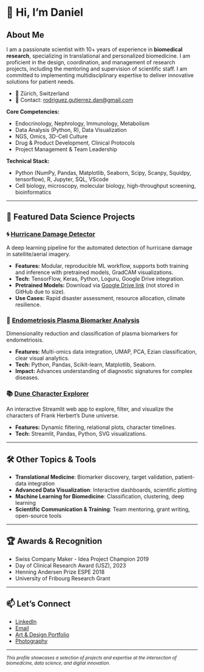 # 👋 Hi, I’m Daniel

## About Me

I am a passionate scientist with 10+ years of experience in **biomedical research**, specializing in translational and personalized biomedicine. I am proficient in the design, coordination, and management of research projects, including the mentoring and supervision of scientific staff. I am committed to implementing multidisciplinary expertise to deliver innovative solutions for patient needs.

- 📍 Zürich, Switzerland
- 📧 Contact: rodriguez.gutierrez.dan@gmail.com

**Core Competencies:**
- Endocrinology, Nephrology, Immunology, Metabolism  
- Data Analysis (Python, R), Data Visualization  
- NGS, Omics, 3D-Cell Culture  
- Drug & Product Development, Clinical Protocols  
- Project Management & Team Leadership

**Technical Stack:**
- Python (NumPy, Pandas, Matplotlib, Seaborn, Scipy, Scanpy, Squidpy, tensorflow), R, Jupyter, SQL, VScode
- Cell biology, microscopy, molecular biology, high-throughput screening, bioinformatics

---

## 🚀 Featured Data Science Projects

### 🌀 [Hurricane Damage Detector](https://github.com/Rodridan/Hurricane_damage-detector)
A deep learning pipeline for the automated detection of hurricane damage in satellite/aerial imagery.  
- **Features:** Modular, reproducible ML workflow, supports both training and inference with pretrained models, GradCAM visualizations.
- **Tech:** TensorFlow, Keras, Python, Loguru, Google Drive integration.
- **Pretrained Models:** Download via [Google Drive link](https://drive.google.com/drive/folders/1ufAXL1uJoydDQ85pfs6wNTj3SRVkFO8Y?usp=sharing) (not stored in GitHub due to size).
- **Use Cases:** Rapid disaster assessment, resource allocation, climate resilience.

### 🔬 [Endometriosis Plasma Biomarker Analysis](https://github.com/Rodridan/Endometriosis_Biomarker_Analysis)
Dimensionality reduction and classification of plasma biomarkers for endometriosis.
- **Features:** Multi-omics data integration, UMAP, PCA, Ezian classification, clear visual analytics.
- **Tech:** Python, Pandas, Scikit-learn, Matplotlib, Seaborn.
- **Impact:** Advances understanding of diagnostic signatures for complex diseases.

### 📚 [Dune Character Explorer](https://github.com/Rodridan/Dune-Character-Explorer)
An interactive Streamlit web app to explore, filter, and visualize the characters of Frank Herbert’s Dune universe.
- **Features:** Dynamic filtering, relational plots, character timelines.
- **Tech:** Streamlit, Pandas, Python, SVG visualizations.

---

## 🛠️ Other Topics & Tools

- **Translational Medicine**: Biomarker discovery, target validation, patient-data integration
- **Advanced Data Visualization**: Interactive dashboards, scientific plotting
- **Machine Learning for Biomedicine**: Classification, clustering, deep learning
- **Scientific Communication & Training**: Team mentoring, grant writing, open-source tools

---

## 🏆 Awards & Recognition

- Swiss Company Maker - Idea Project Champion 2019
- Day of Clinical Research Award (USZ), 2023
- Henning Andersen Prize ESPE 2018
- University of Fribourg Research Grant

---

## 📫 Let’s Connect

- [LinkedIn](https://www.linkedin.com/in/daniel-rodriguez-gutierrez/)  
- [Email](mailto:rodriguez.gutierrez.dan@gmail.com)  
- [Art & Design Portfolio](https://www.deviantart.com/rodrdan)  
- [Photography](https://www.flickr.com/photos/170343385@N05/)

---

<sup>_This profile showcases a selection of projects and expertise at the intersection of biomedicine, data science, and digital innovation._</sup>

